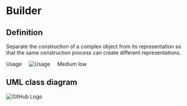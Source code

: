 # Builder

## Definition

Separate the construction of a complex object from its representation so that the same construction process can create different representations.

Usage     ![Usage](../../../docs/Pictures/Usage2.png)     Medium low

## UML class diagram

![GitHub Logo](../../../docs/Diagrams/UML/DesignPatterns/Builder.png)
